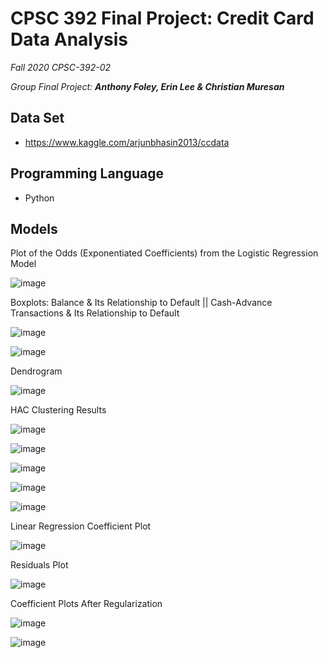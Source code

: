 # CPSC 392 Final Project: Credit Card Data Analysis
*Fall 2020 CPSC-392-02*

*Group Final Project: **Anthony Foley, Erin Lee & Christian Muresan***

## Data Set
- https://www.kaggle.com/arjunbhasin2013/ccdata

## Programming Language
- Python

## Models

Plot of the Odds (Exponentiated Coefficients) from the Logistic Regression Model

![image](https://user-images.githubusercontent.com/69367085/105819366-f23b2080-5f6c-11eb-880e-1224151cac06.png)

Boxplots: Balance & Its Relationship to Default || Cash-Advance Transactions & Its Relationship to Default

![image](https://user-images.githubusercontent.com/69367085/105819419-03842d00-5f6d-11eb-937a-05c7e6f428ed.png)

![image](https://user-images.githubusercontent.com/69367085/105819432-07b04a80-5f6d-11eb-9e7d-a479ce53021c.png)

Dendrogram

![image](https://user-images.githubusercontent.com/69367085/105819521-2282bf00-5f6d-11eb-81be-34ae7cb70578.png)

HAC Clustering Results

![image](https://user-images.githubusercontent.com/69367085/105819553-2d3d5400-5f6d-11eb-9e9d-90b7f48f73b0.png)

![image](https://user-images.githubusercontent.com/69367085/105819568-31697180-5f6d-11eb-8f28-f828e18c2a93.png)

![image](https://user-images.githubusercontent.com/69367085/105819581-34646200-5f6d-11eb-9244-32fe549bbc1b.png)

![image](https://user-images.githubusercontent.com/69367085/105819593-39291600-5f6d-11eb-975f-d254edcfcc81.png)

![image](https://user-images.githubusercontent.com/69367085/105819601-3c240680-5f6d-11eb-89a8-4e92806bfe1f.png)

Linear Regression Coefficient Plot

![image](https://user-images.githubusercontent.com/69367085/105820102-f3b91880-5f6d-11eb-8ff0-eab63319badb.png)

Residuals Plot

![image](https://user-images.githubusercontent.com/69367085/105820068-ea2fb080-5f6d-11eb-8105-f7b0a51ee95e.png)

Coefficient Plots After Regularization

![image](https://user-images.githubusercontent.com/69367085/105820153-09c6d900-5f6e-11eb-8141-2e620f222427.png)

![image](https://user-images.githubusercontent.com/69367085/105820171-0e8b8d00-5f6e-11eb-9113-13d08934b002.png)



